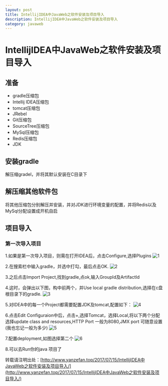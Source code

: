 ```yaml
---
layout: post
title: IntellijIDEA中JavaWeb之软件安装及项目导入
description: IntellijIDEA中JavaWeb之软件安装及项目导入
category: javaweb
---
```


# IntellijIDEA中JavaWeb之软件安装及项目导入
## 准备
- gradle压缩包
- Intellij IDEA压缩包
- tomcat压缩包
- JRebel
- Git压缩包
- SourceTree压缩包
- MySql压缩包
- Redis压缩包
- JDK

## 安装gradle
解压缩gradel，并将其默认安装在C目录下

## 解压缩其他软件包
将其他压缩包分别解压并安装，并对JDK进行环境变量的配置，并将Redis以及MySql分配设置成开机自启

## 项目导入
### 第一次导入项目
1.如果是第一次导入项目，则需在打开IDEA后，点击Configure,选择Plugins
![1](http://stevenjack1.github.io/picture/2017-7-15_1.png)

2.在搜索栏中输入gradle，并选中打勾，最后点击OK.
![2](http://stevenjack1.github.io/picture/2017-7-15_2.png)

3.之后点击Import Project,找到gradle,点ok,输入GroupId及ArtifactId

4.这时，会弹出以下图，构中前两个，并Use local gradle distribution,选择在c盘根目录下的gradle.
![3](http://stevenjack1.github.io/picture/2017-7-15_3.png)

5.对IDEA中的每一个Project都需要配置JDK及tomcat,配置如下：
![4](http://stevenjack1.github.io/picture/2017-7-15_4.png)

6.点击Edit Configuraion中后，点击+,选择Tomcat，选择Local,将以下两个分配选择update class and resources,HTTP Port 一般为8080,JMX port 可随意设置(我也忘记一般为多少)
![5](http://stevenjack1.github.io/picture/2017-7-15_5.png)

7.配置deployment,如图选择第二个
![6](http://stevenjack1.github.io/picture/2017-7-15_6.png)

8.可以去Run你的java 项目了

转载请注明出处：[http://www.yanzefan.top/2017/07/15/IntellijIDEA中JavaWeb之软件安装及项目导入/](http://www.yanzefan.top/2017/07/15/IntellijIDEA中JavaWeb之软件安装及项目导入/)

